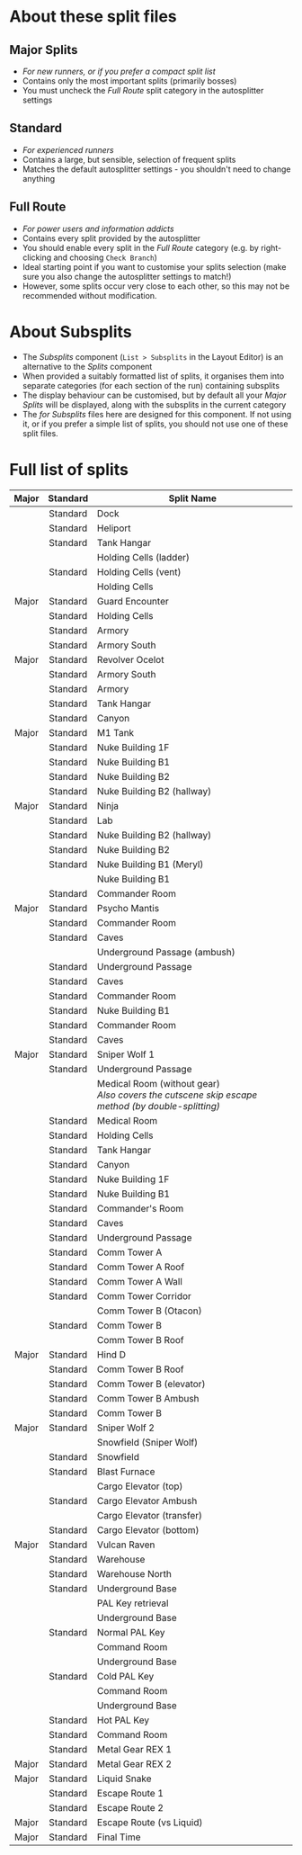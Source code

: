 # About these split files

## Major Splits
* *For new runners, or if you prefer a compact split list*
* Contains only the most important splits (primarily bosses)
* You must uncheck the *Full Route* split category in the autosplitter settings

## Standard
* *For experienced runners*
* Contains a large, but sensible, selection of frequent splits
* Matches the default autosplitter settings - you shouldn't need to change anything

## Full Route
* *For power users and information addicts*
* Contains every split provided by the autosplitter
* You should enable every split in the *Full Route* category (e.g. by right-clicking and choosing `Check Branch`)
* Ideal starting point if you want to customise your splits selection (make sure you also change the autosplitter settings to match!)
* However, some splits occur very close to each other, so this may not be recommended without modification.

# About Subsplits
* The *Subsplits* component (`List > Subsplits` in the Layout Editor) is an alternative to the *Splits* component
* When provided a suitably formatted list of splits, it organises them into separate categories (for each section of the run) containing subsplits
* The display behaviour can be customised, but by default all your *Major Splits* will be displayed, along with the subsplits in the current category
* The *for Subsplits* files here are designed for this component. If not using it, or if you prefer a simple list of splits, you should not use one of these split files.


# Full list of splits

| Major | Standard | Split Name                   |
|:-----:|:--------:|------------------------------|
|       | Standard | Dock                         |
|       | Standard | Heliport                     |
|       | Standard | Tank Hangar                  |
|       |          | Holding Cells (ladder)       |
|       | Standard | Holding Cells (vent)         |
|       |          | Holding Cells                |
| Major | Standard | Guard Encounter              |
|       | Standard | Holding Cells                |
|       | Standard | Armory                       |
|       | Standard | Armory South                 |
| Major | Standard | Revolver Ocelot              |
|       | Standard | Armory South                 |
|       | Standard | Armory                       |
|       | Standard | Tank Hangar                  |
|       | Standard | Canyon                       |
| Major | Standard | M1 Tank                      |
|       | Standard | Nuke Building 1F             |
|       | Standard | Nuke Building B1             |
|       | Standard | Nuke Building B2             |
|       | Standard | Nuke Building B2 (hallway)   |
| Major | Standard | Ninja                        |
|       | Standard | Lab                          |
|       | Standard | Nuke Building B2 (hallway)   |
|       | Standard | Nuke Building B2             |
|       | Standard | Nuke Building B1 (Meryl)     |
|       |          | Nuke Building B1             |
|       | Standard | Commander Room               |
| Major | Standard | Psycho Mantis                |
|       | Standard | Commander Room               |
|       | Standard | Caves                        |
|       |          | Underground Passage (ambush) |
|       | Standard | Underground Passage          |
|       | Standard | Caves                        |
|       | Standard | Commander Room               |
|       | Standard | Nuke Building B1             |
|       | Standard | Commander Room               |
|       | Standard | Caves                        |
| Major | Standard | Sniper Wolf 1                |
|       | Standard | Underground Passage          |
|       |          | Medical Room (without gear)<br>*Also covers the cutscene skip escape method (by double-splitting)* |
|       | Standard | Medical Room                 |
|       | Standard | Holding Cells                |
|       | Standard | Tank Hangar                  |
|       | Standard | Canyon                       |
|       | Standard | Nuke Building 1F             |
|       | Standard | Nuke Building B1             |
|       | Standard | Commander's Room             |
|       | Standard | Caves                        |
|       | Standard | Underground Passage          |
|       | Standard | Comm Tower A                 |
|       | Standard | Comm Tower A Roof            |
|       | Standard | Comm Tower A Wall            |
|       | Standard | Comm Tower Corridor          |
|       |          | Comm Tower B (Otacon)        |
|       | Standard | Comm Tower B                 |
|       |          | Comm Tower B Roof            |
| Major | Standard | Hind D                       |
|       | Standard | Comm Tower B Roof            |
|       | Standard | Comm Tower B (elevator)      |
|       | Standard | Comm Tower B Ambush          |
|       | Standard | Comm Tower B                 |
| Major | Standard | Sniper Wolf 2                |
|       |          | Snowfield (Sniper Wolf)      |
|       | Standard | Snowfield                    |
|       | Standard | Blast Furnace                |
|       |          | Cargo Elevator (top)         |
|       | Standard | Cargo Elevator Ambush        |
|       |          | Cargo Elevator (transfer)    |
|       | Standard | Cargo Elevator (bottom)      |
| Major | Standard | Vulcan Raven                 |
|       | Standard | Warehouse                    |
|       | Standard | Warehouse North              |
|       | Standard | Underground Base             |
|       |          | PAL Key retrieval            |
|       |          | Underground Base             |
|       | Standard | Normal PAL Key               |
|       |          | Command Room                 |
|       |          | Underground Base             |
|       | Standard | Cold PAL Key                 |
|       |          | Command Room                 |
|       |          | Underground Base             |
|       | Standard | Hot PAL Key                  |
|       | Standard | Command Room                 |
|       | Standard | Metal Gear REX 1             |
| Major | Standard | Metal Gear REX 2             |
| Major | Standard | Liquid Snake                 |
|       | Standard | Escape Route 1               |
|       | Standard | Escape Route 2               |
| Major | Standard | Escape Route (vs Liquid)     |
| Major | Standard | Final Time                   |
